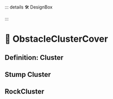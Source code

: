 ::: details 🛠 <dev>DesignBox</dev> 



:::

# 🔺 <via>ObstacleClusterCover</via>

## Definition: Cluster

## Stump Cluster

## RockCluster